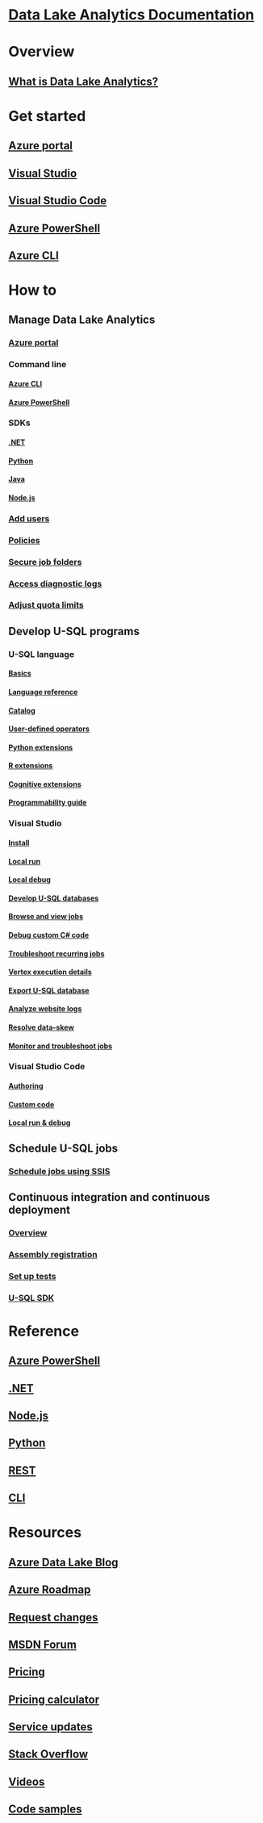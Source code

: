 # [Data Lake Analytics Documentation](index.md)

# Overview
## [What is Data Lake Analytics?](data-lake-analytics-overview.md)

# Get started
## [Azure portal](data-lake-analytics-get-started-portal.md)
## [Visual Studio](data-lake-analytics-data-lake-tools-get-started.md)
## [Visual Studio Code](data-lake-analytics-data-lake-tools-for-vscode.md)
## [Azure PowerShell](data-lake-analytics-get-started-powershell.md)
## [Azure CLI](data-lake-analytics-get-started-cli.md)

# How to

## Manage Data Lake Analytics
### [Azure portal](data-lake-analytics-manage-use-portal.md)
### Command line
#### [Azure CLI](data-lake-analytics-manage-use-cli.md)
#### [Azure PowerShell](data-lake-analytics-manage-use-powershell.md)
### SDKs
#### [.NET](data-lake-analytics-manage-use-dotnet-sdk.md)
#### [Python](data-lake-analytics-manage-use-python-sdk.md)
#### [Java](data-lake-analytics-manage-use-java-sdk.md)
#### [Node.js](data-lake-analytics-manage-use-nodejs.md)
### [Add users](data-lake-analytics-add-users.md)
### [Policies](data-lake-analytics-policies.md)
### [Secure job folders](data-lake-analytics-secure.md)
### [Access diagnostic logs](data-lake-analytics-diagnostic-logs.md)
### [Adjust quota limits](data-lake-analytics-quota-limits.md)

## Develop U-SQL programs

### U-SQL language
#### [Basics](data-lake-analytics-u-sql-get-started.md)
#### [Language reference](https://msdn.microsoft.com/library/azure/mt591959)
#### [Catalog](data-lake-analytics-u-sql-catalog.md)
#### [User-defined operators](data-lake-analytics-u-sql-develop-user-defined-operators.md)
#### [Python extensions](data-lake-analytics-u-sql-python-extensions.md)
#### [R extensions](data-lake-analytics-u-sql-r-extensions.md)
#### [Cognitive extensions](data-lake-analytics-u-sql-cognitive.md)
#### [Programmability guide](data-lake-analytics-u-sql-programmability-guide.md)

### Visual Studio
#### [Install](data-lake-analytics-data-lake-tools-install.md)
#### [Local run](data-lake-analytics-data-lake-tools-local-run.md)
#### [Local debug](data-lake-analytics-data-lake-tools-local-debug.md)
#### [Develop U-SQL databases](data-lake-analytics-data-lake-tools-develop-usql-database.md)
#### [Browse and view jobs](data-lake-analytics-data-lake-tools-view-jobs.md)
#### [Debug custom C# code](data-lake-analytics-debug-u-sql-jobs.md)
#### [Troubleshoot recurring jobs](data-lake-analytics-data-lake-tools-debug-recurring-job.md)
#### [Vertex execution details](data-lake-analytics-data-lake-tools-use-vertex-execution-view.md)
#### [Export U-SQL database](data-lake-analytics-data-lake-tools-export-database.md)
#### [Analyze website logs](data-lake-analytics-analyze-weblogs.md)
#### [Resolve data-skew](data-lake-analytics-data-lake-tools-data-skew-solutions.md)
#### [Monitor and troubleshoot jobs](data-lake-analytics-monitor-and-troubleshoot-jobs-tutorial.md)

### Visual Studio Code
#### [Authoring](data-lake-analytics-data-lake-tools-for-vscode.md)
#### [Custom code](data-lake-analytics-u-sql-develop-with-python-r-csharp-in-vscode.md)
#### [Local run & debug](data-lake-tools-for-vscode-local-run-and-debug.md)

## Schedule U-SQL jobs
### [Schedule jobs using SSIS](data-lake-analytics-schedule-jobs-ssis.md)

## Continuous integration and continuous deployment
### [Overview](data-lake-analytics-cicd-overview.md)
### [Assembly registration](data-lake-analytics-cicd-manage-assemblies.md)
### [Set up tests](data-lake-analytics-cicd-test.md)
### [U-SQL SDK](data-lake-analytics-u-sql-sdk.md)

# Reference
## [Azure PowerShell](/powershell/module/azurerm.datalakeanalytics)
## [.NET](/dotnet/api/microsoft.azure.management.datalake.analytics)
## [Node.js](https://www.npmjs.com/package/azure-arm-datalake-analytics)
## [Python](https://docs.microsoft.com/python/api/overview/azure/data-lake-analytics?view=azure-python)
## [REST](/rest/api/datalakeanalytics/)
## [CLI](https://docs.microsoft.com/cli/azure/dla)

# Resources
## [Azure Data Lake Blog](https://blogs.msdn.microsoft.com/azuredatalake/)
## [Azure Roadmap](https://azure.microsoft.com/roadmap/?category=intelligence-analytics)
## [Request changes](https://feedback.azure.com/forums/327234-data-lake)
## [MSDN Forum](https://social.msdn.microsoft.com/Forums/en-US/home?forum=AzureDataLake)
## [Pricing](https://azure.microsoft.com/pricing/details/data-lake-analytics/)
## [Pricing calculator](https://azure.microsoft.com/pricing/calculator/)
## [Service updates](https://azure.microsoft.com/updates/?product=data-lake-analytics)
## [Stack Overflow](http://stackoverflow.com/questions/tagged/azure-data-lake)
## [Videos](https://azure.microsoft.com/resources/videos/index/?services=data-lake-analytics)
## [Code samples](https://azure.microsoft.com/resources/samples/?service=data-lake-analytics)
